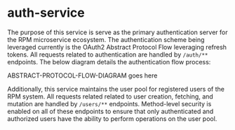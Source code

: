 # auth-service

The purpose of this service is serve as the primary authentication server for the RPM microservice ecosystem. The authentication scheme being leveraged currently is the OAuth2 Abstract Protocol Flow leveraging refresh tokens. All requests related to authentication are handled by `/auth/**` endpoints. The below diagram details the authentication flow process:

ABSTRACT-PROTOCOL-FLOW-DIAGRAM goes here

Additionally, this service maintains the user pool for registered users of the RPM system. All requests related related to user creation, fetching, and mutation are handled by `/users/**` endpoints. Method-level security is enabled on all of these endpoints to ensure that only authenticated and authorized users have the ability to perform operations on the user pool.
